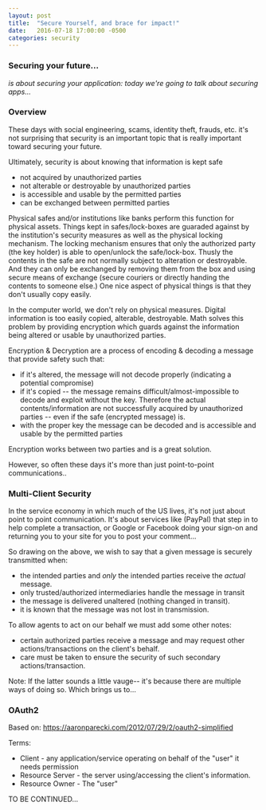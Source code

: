```yaml
---
layout: post
title:  "Secure Yourself, and brace for impact!"
date:   2016-07-18 17:00:00 -0500
categories: security
---
```


### Securing your future...
_is about securing your application:
today we're going to talk about securing apps..._


### Overview

These days with social engineering, scams, identity theft, frauds, etc.
it's not surprising that security is an important topic that is really
important toward securing your future.

Ultimately, security is about knowing that information is kept safe

  - not acquired by unauthorized parties
  - not alterable or destroyable by unauthorized parties
  - is accessible and usable by the permitted parties
  - can be exchanged between permitted parties

Physical safes and/or institutions like banks perform this function for
physical assets.  Things kept in safes/lock-boxes are guaraded against by the
institution's security measures as well as the physical locking mechanism.
The locking mechanism ensures that only the authorized party (the key holder)
is able to open/unlock the safe/lock-box.   Thusly the contents in the safe
are not normally subject to alteration or destroyable.   And they can only
be exchanged by removing them from the box and using secure means of 
exchange (secure couriers or directly handing the contents to someone else.)
One nice aspect of physical things is that they don't usually copy easily.

In the computer world, we don't rely on physical measures.  Digital information
is too easily copied, alterable, destroyable.  Math solves this problem by
providing encryption which guards against the information being altered
or usable by unauthorized parties. 

Encryption & Decryption are a process of encoding & decoding a message that
provide safety such that:

- if it's altered, the message will not decode properly (indicating a potential compromise)
- if it's copied -- the message remains difficult/almost-impossible to decode and exploit
		without the key.  Therefore the actual contents/information are not successfully 
		acquired by unauthorized parties -- even if the safe (encrypted message) is.
- with the proper key the message can be decoded and 
	is accessible and usable by the permitted parties

Encryption works between two parties and is a great solution.

However, so often these days it's more than just point-to-point communications..

### Multi-Client Security

In the service economy in which much of the US lives, it's not just about
point to point communication.   It's about services like (PayPal) that step in to help
complete a transaction, or Google or Facebook doing your sign-on and returning you
to your site for you to post your comment...   

So drawing on the above, we wish to say that a given message is securely transmitted when:

-  the intended parties and _only_ the intended parties receive the _actual_ message.
-  only trusted/authorized intermediaries handle the message in transit
-  the message is delivered unaltered (nothing changed in transit).
-  it is known that the message was not lost in transmission.

To allow agents to act on our behalf we must add some other notes:
-  certain authorized parties receive a message and may 
	request other actions/transactions on the client's behalf.
-  care must be taken to ensure the security of such secondary
	actions/transaction.

Note:  If the latter sounds a little vauge-- it's because there
are multiple ways of doing so.  Which brings us to...



### OAuth2 

Based on:  https://aaronparecki.com/2012/07/29/2/oauth2-simplified

Terms:

 - Client - any application/service operating on behalf of the "user"
			 it needs permission
 - Resource Server - the server using/accessing the client's information.
 - Resource Owner -  The "user"


TO BE CONTINUED...
